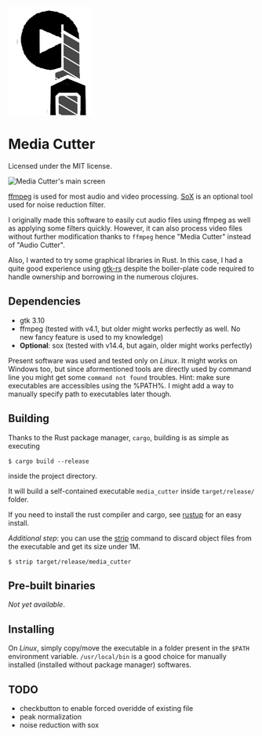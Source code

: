 
![Media Cutter's logo](./ui/logo.png)

# Media Cutter

Licensed under the MIT license.

![Media Cutter's main screen](https://i.imgur.com/saZrF5e.png)

[ffmpeg](https://www.ffmpeg.org/) is used for most audio and video processing.
[SoX](http://sox.sourceforge.net/) is an optional tool used for noise reduction filter.

I originally made this software to easily cut audio files
using ffmpeg as well as applying some filters quickly.
However, it can also process video files without further modification thanks to `ffmpeg`
hence "Media Cutter" instead of "Audio Cutter".

Also, I wanted to try some graphical libraries in Rust.
In this case, I had a quite good experience using [gtk-rs](https://gtk-rs.org/) despite
the boiler-plate code required to handle ownership and borrowing in the numerous clojures.

## Dependencies

- gtk 3.10
- ffmpeg (tested with v4.1, but older might works perfectly as well. No new fancy feature is used to my knowledge)
- **Optional**: sox (tested with v14.4, but again, older might works perfectly)

Present software was used and tested only on *Linux*.
It might works on Windows too, but since aformentioned tools are directly used
by command line you might get some `command not found` troubles.
Hint: make sure executables are accessibles using the %PATH%.
I might add a way to manually specify path to executables later though.

## Building

Thanks to the Rust package manager, `cargo`, building is as simple as executing

```
$ cargo build --release
```

inside the project directory.

It will build a self-contained executable `media_cutter` inside `target/release/` folder.

If you need to install the rust compiler and cargo, see [rustup](https://github.com/rust-lang/rustup.rs) for an easy install.

*Additional step*: you can use the [strip](https://sourceware.org/binutils/docs/binutils/strip.html)
command to discard object files from the executable and get its size under 1M.

```
$ strip target/release/media_cutter
```

## Pre-built binaries

*Not yet available*.

## Installing

On *Linux*, simply copy/move the executable in a folder present in the `$PATH` environment variable.
`/usr/local/bin` is a good choice for manually installed (installed without package manager) softwares.

## TODO

- checkbutton to enable forced overidde of existing file
- peak normalization
- noise reduction with sox

